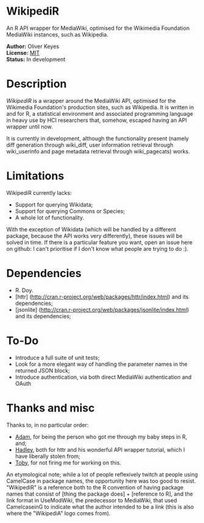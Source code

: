 WikipediR
=========

An R API wrapper for MediaWiki, optimised for the Wikimedia Foundation MediaWiki instances, such as Wikipedia.

__Author:__ Oliver Keyes<br>
__License:__ [MIT](http://opensource.org/licenses/MIT)<br>
__Status:__ In development

Description
======
_WikipediR_ is a wrapper around the MediaWiki API, optimised for the Wikimedia Foundation's production sites, such as Wikipedia. It is written in and for R, a statistical environment and associated programming language in heavy use by HCI researchers that, somehow, escaped having an API wrapper until now.

It is currently in development, although the functionality present (namely diff generation through wiki\_diff, user information retrieval through wiki\_userinfo and page metadata retrieval through wiki\_pagecats) works.

Limitations
======
WikipediR currently lacks:
* Support for querying Wikidata;
* Support for querying Commons or Species;
* A whole lot of functionality.

With the exception of Wikidata (which will be handled by a different package, because the API works very differently), these issues will be solved in time. If there is a particular feature you want, open an issue here on github: I can't prioritise if I don't know what people are trying to do :).

Dependencies
======
* R. Doy.
* [httr] (http://cran.r-project.org/web/packages/httr/index.html) and its dependencies;
* [jsonlite] (http://cran.r-project.org/web/packages/jsonlite/index.html) and its dependencies;

To-Do
======
* Introduce a full suite of unit tests;
* Look for a more elegant way of handling the parameter names in the returned JSON block;
* Introduce authentication, via both direct MediaWiki authentication and OAuth

Thanks and misc
======
Thanks to, in no particular order:
* [Adam](https://github.com/Protonk), for being the person who got me through my baby steps in R, and;
* [Hadley](https://github.com/hadley), both for httr and his wonderful API wrapper tutorial, which I have liberally stolen from;
* [Toby](https://meta.wikimedia.org/wiki/User:TNegrin_%28WMF%29), for not firing me for working on this.

An etymological note; while a lot of people reflexively twitch at people using CamelCase in package names, the opportunity here was too good to resist. "WikipediR" is a reference both to the R convention of having package names that consist of [thing the package does] + [reference to R], and the link format in UseModWiki, the predecessor to MediaWiki, that used CamelcaseinG to indicate what the author intended to be a link (this is also where the "WikipediA" logo comes from).
